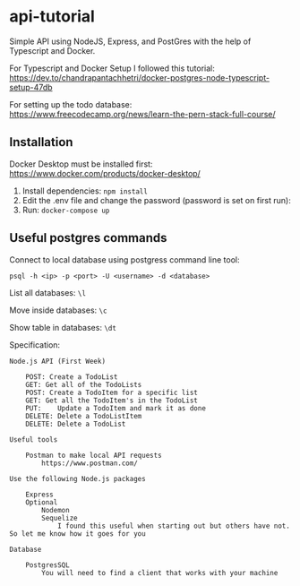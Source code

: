 # api-tutorial
Simple API using NodeJS, Express, and PostGres with the help of Typescript and Docker.

For Typescript and Docker Setup I followed this tutorial: https://dev.to/chandrapantachhetri/docker-postgres-node-typescript-setup-47db

For setting up the todo database: https://www.freecodecamp.org/news/learn-the-pern-stack-full-course/

## Installation

Docker Desktop must be installed first: https://www.docker.com/products/docker-desktop/


1. Install dependencies: `npm install`
2. Edit the .env file and change the password (password is set on first run):
3. Run:
    `docker-compose up`

## Useful postgres commands
Connect to local database using postgress command line tool:

`psql -h <ip> -p <port> -U <username> -d <database>`

List all databases: `\l`

Move inside databases: `\c`

Show table in databases: `\dt`


Specification:
```
Node.js API (First Week)

    POST: Create a TodoList
    GET: Get all of the TodoLists
    POST: Create a TodoItem for a specific list
    GET: Get all the TodoItem's in the TodoList
    PUT:    Update a TodoItem and mark it as done
    DELETE: Delete a TodoListItem
    DELETE: Delete a TodoList

Useful tools

    Postman to make local API requests
        https://www.postman.com/

Use the following Node.js packages

    Express
    Optional
        Nodemon
        Sequelize
            I found this useful when starting out but others have not. So let me know how it goes for you

Database

    PostgresSQL
        You will need to find a client that works with your machine
```
  
